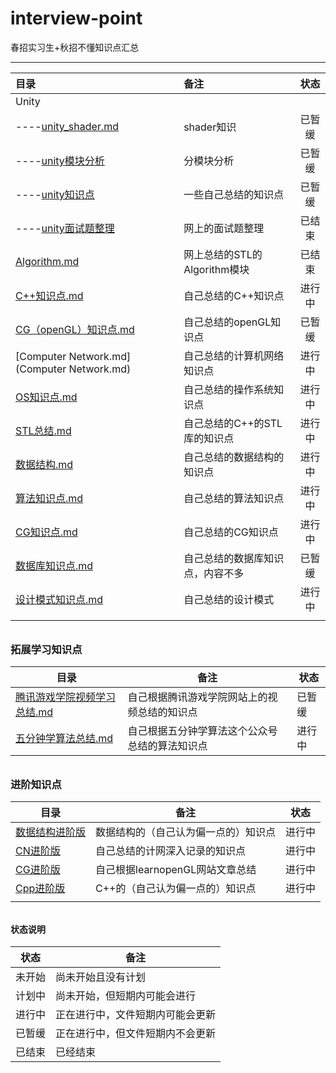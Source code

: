 # interview-point

春招实习生+秋招不懂知识点汇总

---

| 目录                                           | 备注                   | 状态  |
|:-------------------------------------------- |:-------------------- |:---:|
| Unity                                        |                      |     |
| ----[unity_shader.md](Unity/unity_shader.md) | shader知识             | 已暂缓 |
| ----[unity模块分析](Unity/unity模块分析.md)          | 分模块分析                | 已暂缓 |
| ----[unity知识点](Unity/unity知识点.md)            | 一些自己总结的知识点           | 已暂缓 |
| ----[unity面试题整理](Unity/unity面试题整理.md)        | 网上的面试题整理             | 已结束 |
| [Algorithm.md](Algorithm.md)                 | 网上总结的STL的Algorithm模块 | 已结束 |
| [C++知识点.md](C++知识点.md)                       | 自己总结的C++知识点          | 进行中 |
| [CG（openGL）知识点.md](CG（openGL）知识点.md)         | 自己总结的openGL知识点       | 已暂缓 |
| [Computer Network.md](Computer Network.md)   | 自己总结的计算机网络知识点        | 进行中 |
| [OS知识点.md](OS知识点.md)                         | 自己总结的操作系统知识点         | 进行中 |
| [STL总结.md](STL总结.md)                         | 自己总结的C++的STL库的知识点    | 进行中 |
| [数据结构.md](数据结构.md)                           | 自己总结的数据结构的知识点        | 进行中 |
| [算法知识点.md](算法知识点.md)                         | 自己总结的算法知识点           | 进行中 |
| [CG知识点.md](CG知识点.md)                         | 自己总结的CG知识点           | 进行中 |
| [数据库知识点.md](数据库知识点.md)                       | 自己总结的数据库知识点，内容不多     | 已暂缓 |
| [设计模式知识点.md](设计模式知识点.md)                     | 自己总结的设计模式            | 进行中 |
|                                              |                      |     |

###### 

### 拓展学习知识点

| 目录                                        | 备注                      | 状态  |
| ----------------------------------------- | ----------------------- | --- |
| [腾讯游戏学院视频学习总结.md](拓展学习总结/腾讯游戏学院视频学习总结.md) | 自己根据腾讯游戏学院网站上的视频总结的知识点  | 已暂缓 |
| [五分钟学算法总结.md](拓展学习总结/五分钟学算法总结.md)         | 自己根据五分钟学算法这个公众号总结的算法知识点 | 进行中 |

###### 

### 进阶知识点

| 目录                          | 备注                    | 状态  |
| --------------------------- | --------------------- | --- |
| [数据结构进阶版](进阶知识点/数据结构进阶版.md) | 数据结构的（自己认为偏一点的）知识点    | 进行中 |
| [CN进阶版](进阶知识点/CN进阶版.md)     | 自己总结的计网深入记录的知识点       | 进行中 |
| [CG进阶版](进阶知识点/CG进阶版.md)     | 自己根据learnopenGL网站文章总结 | 进行中 |
| [Cpp进阶版](进阶知识点/Cpp进阶版.md)   | C++的（自己认为偏一点的）知识点     | 进行中 |
|                             |                       |     |

###### 

#### 状态说明

| 状态  | 备注               |
|:---:| ---------------- |
| 未开始 | 尚未开始且没有计划        |
| 计划中 | 尚未开始，但短期内可能会进行   |
| 进行中 | 正在进行中，文件短期内可能会更新 |
| 已暂缓 | 正在进行中，但文件短期内不会更新 |
| 已结束 | 已经结束             |
